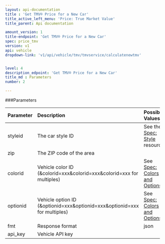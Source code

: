 ```yaml
---
layout: api-documentation
title : 'Get TMV® Price for a New Car'
title_active_left_menu: 'Price: True Market Value'
title_parent: Api documentation

amount_version: 1
title-endpoint: 'Get TMV® Price for a New Car'
spec: price_tmv
version: v1
api: vehicle
dropdown-link: 'v1/api/vehicle/tmv/tmvservice/calculatenewtmv'


level: 4
description_edpoint: 'Get TMV® Price for a New Car'
title_md : Parameters
number: 2

---
```


###Parameters

| Parameter  | Description                           | Possible Values   | Default Value | Required |
|:-----------|:--------------------------------------|:----------------- |:------------- |:-------- |
| styleid    | The car style ID			             | See the [Spec: Style](/api-documentation/vehicle/spec_style/v2/) resource | | Yes |
| zip        | The ZIP code of the area  	         |               	 |               | Yes      |
| colorid    | Vehicle color ID (&colorid=xxx&colorid=xxx&colorid=xxx for multiples) | See [Spec: Colors and Options](/api-documentation/vehicle/spec_colors_and_options/v2/) | | No |
| optionid   | Vehicle option ID (&optionid=xxx&optionid=xxx&optionid=xxx for multiples) | See [Spec: Colors and Options](/api-documentation/vehicle/spec_colors_and_options/v2/) | | No |
| fmt        | Response format                       | json              | json          | Yes      |
| api_key    | Vehicle API key                       |                   |               | Yes      |
